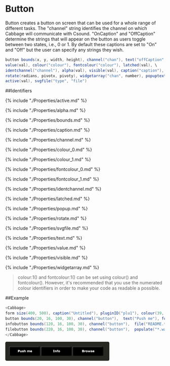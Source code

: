 # Button

Button creates a button on screen that can be used for a whole range of different tasks. The "channel" string identifies the channel on which Cabbage will communicate with Csound. "OnCaption" and "OffCaption" determine the strings that will appear on the button as users toggle between two states, i.e., 0 or 1. By default these captions are set to "On" and "Off" but the user can specify any strings they wish. 

```csharp
button bounds(x, y, width, height), channel("chan"), text("offCaption","onCaption"), \
value(val), colour("colour"), fontcolour("colour"), latched(val), \
identchannel("channel"), alpha(val), visible(val), caption("caption"), \ 
rotate(radians, pivotx, pivoty), widgetarray("chan", number), popuptext("text") \
active(val), svgfile("type", "file")
```
<!--(End of syntax)/-->


##Identifiers

{% include "./Properties/active.md" %}

{% include "./Properties/alpha.md" %}

{% include "./Properties/bounds.md" %}

{% include "./Properties/caption.md" %}

{% include "./Properties/channel.md" %}

{% include "./Properties/colour_0.md" %}

{% include "./Properties/colour_1.md" %}

{% include "./Properties/fontcolour_0.md" %}

{% include "./Properties/fontcolour_1.md" %}

{% include "./Properties/identchannel.md" %}

{% include "./Properties/latched.md" %}

{% include "./Properties/popup.md" %}

{% include "./Properties/rotate.md" %}

{% include "./Properties/svgfile.md" %}

{% include "./Properties/text.md" %}

{% include "./Properties/value.md" %}

{% include "./Properties/visible.md" %}

{% include "./Properties/widgetarray.md" %}

<!--(End of identifiers)/-->

>colour:1() and fontcolour:1() can be set using colour() and fontcolour(). However, it's recommended that you use the numerated colour identifiers in order to make your code as readable a possible. 

##Example
```csharp
<Cabbage>
form size(400, 500), caption("Untitled"), pluginID("plu1"), colour(39, 40, 34)
button bounds(20, 16, 100, 30), channel("button"),  text("Push me"), fontcolour("white")
infobutton bounds(120, 16, 100, 30), channel("button"),  file("README.txt"), text("Info")
filebutton bounds(220, 16, 100, 30), channel("button"),  populate("*.wav", ""), text("Browse")
</Cabbage>
```

![Button](../images/buttonExample.png)
